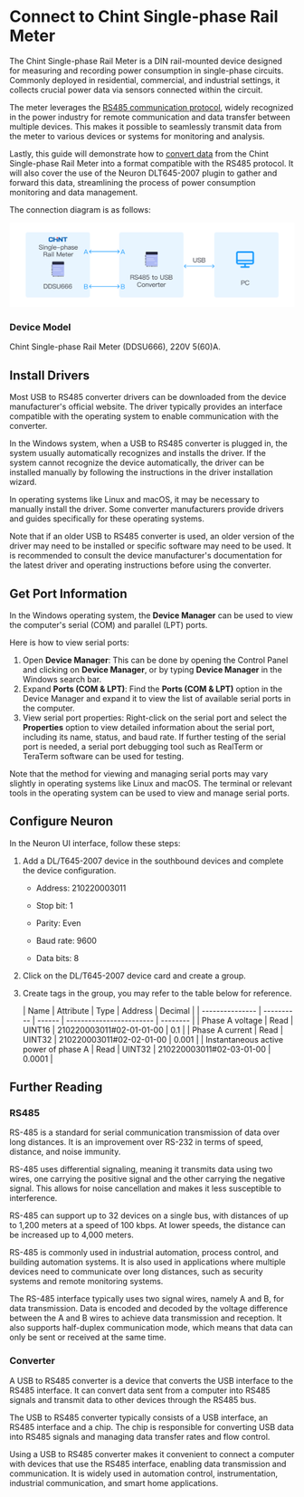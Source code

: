 # Connect to Chint Single-phase Rail Meter

The Chint Single-phase Rail Meter is a DIN rail-mounted device designed for measuring and recording power consumption in single-phase circuits. Commonly deployed in residential, commercial, and industrial settings, it collects crucial power data via sensors connected within the circuit.

The meter leverages the [RS485 communication protocol](#rs485), widely recognized in the power industry for remote communication and data transfer between multiple devices. This makes it possible to seamlessly transmit data from the meter to various devices or systems for monitoring and analysis.

Lastly, this guide will demonstrate how to [convert data](#converter) from the Chint Single-phase Rail Meter into a format compatible with the RS485 protocol. It will also cover the use of the Neuron DLT645-2007 plugin to gather and forward this data, streamlining the process of power consumption monitoring and data management.

The connection diagram is as follows:

![connect](./assets/connect.png)

### Device Model

Chint Single-phase Rail Meter (DDSU666), 220V 5(60)A.

## Install Drivers

Most USB to RS485 converter drivers can be downloaded from the device manufacturer's official website. The driver typically provides an interface compatible with the operating system to enable communication with the converter.

In the Windows system, when a USB to RS485 converter is plugged in, the system usually automatically recognizes and installs the driver. If the system cannot recognize the device automatically, the driver can be installed manually by following the instructions in the driver installation wizard.

In operating systems like Linux and macOS, it may be necessary to manually install the driver. Some converter manufacturers provide drivers and guides specifically for these operating systems.

Note that if an older USB to RS485 converter is used, an older version of the driver may need to be installed or specific software may need to be used. It is recommended to consult the device manufacturer's documentation for the latest driver and operating instructions before using the converter.

## Get Port Information 

In the Windows operating system, the **Device Manager** can be used to view the computer's serial (COM) and parallel (LPT) ports.

Here is how to view serial ports:

1. Open **Device Manager**: This can be done by opening the Control Panel and clicking on **Device Manager**, or by typing **Device Manager** in the Windows search bar.
2. Expand **Ports (COM & LPT)**: Find the **Ports (COM & LPT)** option in the Device Manager and expand it to view the list of available serial ports in the computer.
3. View serial port properties: Right-click on the serial port and select the **Properties** option to view detailed information about the serial port, including its name, status, and baud rate.
If further testing of the serial port is needed, a serial port debugging tool such as RealTerm or TeraTerm software can be used for testing.

Note that the method for viewing and managing serial ports may vary slightly in operating systems like Linux and macOS. The terminal or relevant tools in the operating system can be used to view and manage serial ports.

## Configure Neuron

In the Neuron UI interface, follow these steps:

1. Add a DL/T645-2007 device in the southbound devices and complete the device configuration.

   * Address: 210220003011

   * Stop bit: 1

   * Parity: Even

   * Baud rate: 9600

   * Data bits: 8

2. Click on the DL/T645-2007 device card and create a group.
3. Create tags in the group, you may refer to the table below for reference. 

   | Name            | Attribute  | Type   | Address                  | Decimal     |
| --------------- | ---------- | ------ | ------------------------ | -------- |
| Phase A voltage | Read       | UINT16 | 210220003011#02-01-01-00 | 0.1     |
| Phase A current | Read       | UINT32 | 210220003011#02-02-01-00 | 0.001   |
| Instantaneous active power of phase A  | Read      | UINT32 | 210220003011#02-03-01-00 |  0.0001  |

## Further Reading

### RS485

RS-485 is a standard for serial communication transmission of data over long distances. It is an improvement over RS-232 in terms of speed, distance, and noise immunity.

RS-485 uses differential signaling, meaning it transmits data using two wires, one carrying the positive signal and the other carrying the negative signal. This allows for noise cancellation and makes it less susceptible to interference.

RS-485 can support up to 32 devices on a single bus, with distances of up to 1,200 meters at a speed of 100 kbps. At lower speeds, the distance can be increased up to 4,000 meters.

RS-485 is commonly used in industrial automation, process control, and building automation systems. It is also used in applications where multiple devices need to communicate over long distances, such as security systems and remote monitoring systems.

The RS-485 interface typically uses two signal wires, namely A and B, for data transmission. Data is encoded and decoded by the voltage difference between the A and B wires to achieve data transmission and reception. It also supports half-duplex communication mode, which means that data can only be sent or received at the same time.

### Converter

A USB to RS485 converter is a device that converts the USB interface to the RS485 interface. It can convert data sent from a computer into RS485 signals and transmit data to other devices through the RS485 bus.

The USB to RS485 converter typically consists of a USB interface, an RS485 interface and a chip. The chip is responsible for converting USB data into RS485 signals and managing data transfer rates and flow control.

Using a USB to RS485 converter makes it convenient to connect a computer with devices that use the RS485 interface, enabling data transmission and communication. It is widely used in automation control, instrumentation, industrial communication, and smart home applications.
